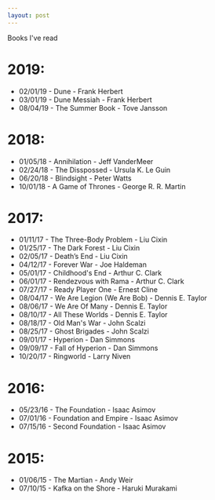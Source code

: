 ```yaml
---
layout: post
---
```


Books I've read

# 2019:
- 02/01/19 - Dune - Frank Herbert
- 03/01/19 - Dune Messiah - Frank Herbert
- 08/04/19 - The Summer Book - Tove Jansson

# 2018:
- 01/05/18 - Annihilation - Jeff VanderMeer
- 02/24/18 - The Disspossed - Ursula K. Le Guin
- 06/20/18 - Blindsight - Peter Watts
- 10/01/18 - A Game of Thrones - George R. R. Martin

# 2017:
- 01/11/17 - The Three-Body Problem - Liu Cixin
- 01/25/17 - The Dark Forest - Liu Cixin
- 02/05/17 - Death’s End - Liu Cixin
- 04/12/17 - Forever War - Joe Haldeman
- 05/01/17 - Childhood's End - Arthur C. Clark
- 06/01/17 - Rendezvous with Rama - Arthur C. Clark
- 07/27/17 - Ready Player One - Ernest Cline
- 08/04/17 - We Are Legion (We Are Bob) - Dennis E. Taylor
- 08/06/17 - We Are Of Many - Dennis E. Taylor
- 08/10/17 - All These Worlds - Dennis E. Taylor
- 08/18/17 - Old Man's War - John Scalzi
- 08/25/17 - Ghost Brigades - John Scalzi
- 09/01/17 - Hyperion - Dan Simmons
- 09/09/17 - Fall of Hyperion - Dan Simmons
- 10/20/17 - Ringworld - Larry Niven

# 2016:

- 05/23/16 - The Foundation - Isaac Asimov
- 07/01/16 - Foundation and Empire - Isaac Asimov
- 07/15/16 - Second Foundation - Isaac Asimov

# 2015:

- 01/06/15 - The Martian - Andy Weir
- 07/10/15 - Kafka on the Shore - Haruki Murakami
